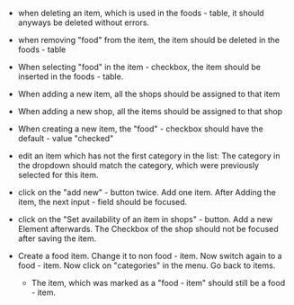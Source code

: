 - when deleting an item, which is used in the foods - table, it should anyways be deleted without errors.
- when removing "food" from the item, the item should be deleted in the foods - table
- When selecting "food" in the item - checkbox, the item should be inserted in the foods - table.
- When adding a new item, all the shops should be assigned to that item
- When adding a new shop, all the items should be assigned to that shop
- When creating a new item, the "food" - checkbox should have the default - value "checked"
- edit an item which has not the first category in the list: The category in the dropdown should match the category, which were previously selected for this item.
- click on the "add new" - button twice. Add one item. After Adding the item, the next input - field should be focused.
- click on the "Set availability of an item in shops" - button. Add a new Element afterwards. The Checkbox of the shop should not be focused after saving the item.

- Create a food item. Change it to non food - item. Now switch again to a food - item. Now click on "categories" in the menu. Go back to items.
    - The item, which was marked as a "food - item" should still be a food - item.